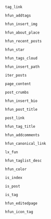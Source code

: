 
```@docs
tag_link
```

```@docs
hfun_addtags
```

```@docs
hfun_insert_img
```

```@docs
hfun_about_place
```

```@docs
hfun_recent_posts
```

```@docs
hfun_star
```

```@docs
hfun_tags_cloud
```

```@docs
hfun_insert_path
```

```@docs
iter_posts
```

```@docs
page_content
```

```@docs
post_crumbs
```

```@docs
hfun_insert_bio
```

```@docs
hfun_post_title
```

```@docs
post_link
```

```@docs
hfun_tag_title
```

```@docs
hfun_addcomments
```

```@docs
hfun_canonical_link
```

```@docs
lx_fun
```

```@docs
hfun_taglist_desc
```

```@docs
hfun_color
```

```@docs
is_index
```

```@docs
is_post
```

```@docs
is_tag
```

```@docs
hfun_editedpage
```

```@docs
hfun_icon_tag
```
